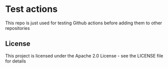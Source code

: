 # Test actions

This repo is just used for testing Github actions before adding them to other repositories

<!-- auto-license -->
## License

This project is licensed under the Apache 2.0 License - see the LICENSE file for details

<!-- auto-license -->
